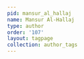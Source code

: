```yaml
---
pid: mansur_al_hallaj
name: Mansur Al-Hallaj
type: author
order: '107'
layout: tagpage
collection: author_tags
---
```

